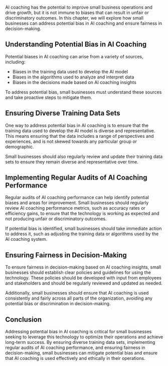 
AI coaching has the potential to improve small business operations and drive growth, but it is not immune to biases that can result in unfair or discriminatory outcomes. In this chapter, we will explore how small businesses can address potential bias in AI coaching and ensure fairness in decision-making.

Understanding Potential Bias in AI Coaching
-------------------------------------------

Potential biases in AI coaching can arise from a variety of sources, including:

* Biases in the training data used to develop the AI model
* Biases in the algorithms used to analyze and interpret data
* Biases in the decisions made based on AI coaching insights

To address potential bias, small businesses must understand these sources and take proactive steps to mitigate them.

Ensuring Diverse Training Data Sets
-----------------------------------

One way to address potential bias in AI coaching is to ensure that the training data used to develop the AI model is diverse and representative. This means ensuring that the data includes a range of perspectives and experiences, and is not skewed towards any particular group or demographic.

Small businesses should also regularly review and update their training data sets to ensure they remain diverse and representative over time.

Implementing Regular Audits of AI Coaching Performance
------------------------------------------------------

Regular audits of AI coaching performance can help identify potential biases and areas for improvement. Small businesses should regularly review AI coaching performance metrics, such as accuracy rates or efficiency gains, to ensure that the technology is working as expected and not producing unfair or discriminatory outcomes.

If potential bias is identified, small businesses should take immediate action to address it, such as adjusting the training data or algorithms used by the AI coaching system.

Ensuring Fairness in Decision-Making
------------------------------------

To ensure fairness in decision-making based on AI coaching insights, small businesses should establish clear policies and guidelines for using the technology. These policies should be developed with input from employees and stakeholders and should be regularly reviewed and updated as needed.

Additionally, small businesses should ensure that AI coaching is used consistently and fairly across all parts of the organization, avoiding any potential bias or discrimination in decision-making.

Conclusion
----------

Addressing potential bias in AI coaching is critical for small businesses seeking to leverage this technology to optimize their operations and achieve long-term success. By ensuring diverse training data sets, implementing regular audits of AI coaching performance, and ensuring fairness in decision-making, small businesses can mitigate potential bias and ensure that AI coaching is used effectively and ethically in their operations.
